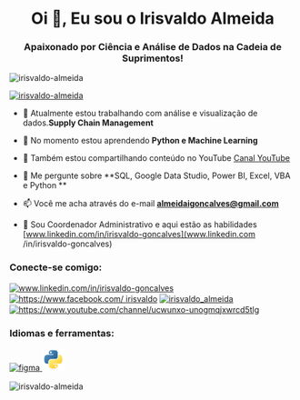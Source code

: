 <h1 align="center">Oi 👋, Eu sou o Irisvaldo Almeida</h1>
<h3 align="center">Apaixonado por Ciência e Análise de Dados na Cadeia de Suprimentos!</h3>

<p align="left "> <img src="https://komarev.com/ghpvc/?username=irisvaldo-almeida&label=Profile%20views&color=0e75b6&style=flat" alt="irisvaldo-almeida" /> </p>

<p align=" left"> <a href="https://github.com/ryo-ma/github-profile-trophy"><img src="https://github-profile-trophy.vercel.app/?username=irisvaldo -almeida" alt="irisvaldo-almeida" /></a> </p>

- 🔭 Atualmente estou trabalhando com análise e visualização de dados.**Supply Chain Management**

- 🌱 No momento estou aprendendo **Python e Machine Learning**

- 👯 Também estou compartilhando conteúdo no YouTube [Canal YouTube](https://www.youtube.com/channel/UCwUNxO-uNogmQJXWrcD5tLg)

- 💬 Me pergunte sobre **SQL, Google Data Studio, Power BI, Excel, VBA e Python **

- 📫 Você me acha através do e-mail **almeidaigoncalves@gmail.com**

- 📄 Sou Coordenador Administrativo e aqui estão as habilidades [www.linkedin.com/in/irisvaldo-goncalves](www.linkedin.com /in/irisvaldo-goncalves)

<h3 align="left">Conecte-se comigo:</h3>
<p align="left">
<a href="https://linkedin.com/in/www.linkedin.com/in/irisvaldo-goncalves" target="blank"><img align="center" src="https://raw.githubusercontent .com/rahuldkjain/github-profile-readme-generator/master/src/images/icons/Social/linked-in-alt.svg" alt="www.linkedin.com/in/irisvaldo-goncalves" height="30 " width="40" /></a>
<a href="https://fb.com/https://www.facebook.com/irisvaldo" target="blank"><img align="center" src="https://raw.githubusercontent.com/rahuldkjain/github-profile-readme-generator/master/src/images/icons/Social/facebook.svg" alt="https://www.facebook.com/ irisvaldo" height="30" width="40" /></a>
<a href="https://instagram.com/irisvaldo_almeida" target="blank"><img align="center" src="https://raw.githubusercontent.com/rahuldkjain/github-profile-readme-generator /master/src/images/icons/Social/instagram.svg" alt="irisvaldo_almeida" height="30" width="40" /></a>
<a href="https://www.youtube.com /c/https://www.youtube.com/channel/ucwunxo-unogmqjxwrcd5tlg" target="blank"><img align="center" src="https://raw.githubusercontent.com/rahuldkjain/github-profile -readme-generator/master/src/images/icons/Social/youtube.svg" alt="https://www.youtube.com/channel/ucwunxo-unogmqjxwrcd5tlg" height="30" width="40" /> </a>
</p>

<h3 align="left">Idiomas e ferramentas:</h3>
<p align="left"> <a href="https://www.figma.com/" target="_blank" rel="noreferrer"> <img src="https://www.vectorlogo.zone/ logos/figma/figma-icon.svg" alt="figma" width="40" height="40"/> </a> <a href="https://www.python.org" target="_blank " rel="noreferrer"> <img src="https://raw.githubusercontent.com/devicons/devicon/master/icons/python/python-original.svg" alt="python" width="40" height= "40"/> </a> </p>

<p><img align="center" src="https://github-readme-stats.vercel.app/api/top-langs?username=irisvaldo- almeida&show_icons=true&locale=en&layout=compact" alt="irisvaldo-almeida" /></p>


<!--
### Hi there 👋

**Irisvaldo-Almeida/Irisvaldo-Almeida** is a ✨ _special_ ✨ repository because its `README.md` (this file) appears on your GitHub profile.

Here are some ideas to get you started:

- 🔭 I’m currently working on ...
- 🌱 I’m currently learning ...
- 👯 I’m looking to collaborate on ...
- 🤔 I’m looking for help with ...
- 💬 Ask me about ...
- 📫 How to reach me: ...
- 😄 Pronouns: ...
- ⚡ Fun fact: ...
-->
